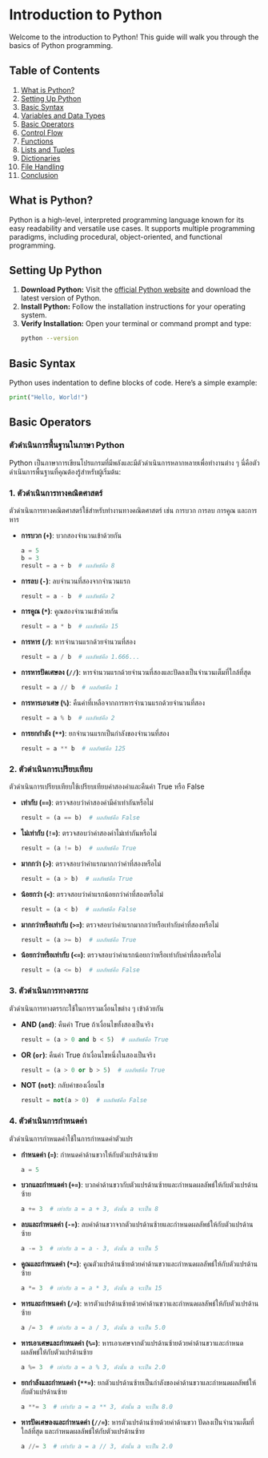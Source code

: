 # Introduction to Python

Welcome to the introduction to Python! This guide will walk you through the basics of Python programming.

## Table of Contents
1. [What is Python?](#what-is-python)
2. [Setting Up Python](#setting-up-python)
3. [Basic Syntax](#basic-syntax)
4. [Variables and Data Types](#variables-and-data-types)
5. [Basic Operators](#basic-operators)
6. [Control Flow](#control-flow)
7. [Functions](#functions)
8. [Lists and Tuples](#lists-and-tuples)
9. [Dictionaries](#dictionaries)
10. [File Handling](#file-handling)
11. [Conclusion](#conclusion)

## What is Python?
Python is a high-level, interpreted programming language known for its easy readability and versatile use cases. It supports multiple programming paradigms, including procedural, object-oriented, and functional programming.

## Setting Up Python
1. **Download Python:** Visit the [official Python website](https://www.python.org/downloads/) and download the latest version of Python.
2. **Install Python:** Follow the installation instructions for your operating system.
3. **Verify Installation:** Open your terminal or command prompt and type:
    ```sh
    python --version
    ```

## Basic Syntax
Python uses indentation to define blocks of code. Here’s a simple example:

```python
print("Hello, World!")
```

## Basic Operators
### ตัวดำเนินการพื้นฐานในภาษา Python

Python เป็นภาษาการเขียนโปรแกรมที่มีพลังและมีตัวดำเนินการหลากหลายเพื่อทำงานต่าง ๆ นี่คือตัวดำเนินการพื้นฐานที่คุณต้องรู้สำหรับผู้เริ่มต้น:

### 1. ตัวดำเนินการทางคณิตศาสตร์
ตัวดำเนินการทางคณิตศาสตร์ใช้สำหรับทำงานทางคณิตศาสตร์ เช่น การบวก การลบ การคูณ และการหาร

- **การบวก (`+`)**: บวกสองจำนวนเข้าด้วยกัน
  ```python
  a = 5
  b = 3
  result = a + b  # ผลลัพธ์คือ 8

- **การลบ (`-`)**: ลบจำนวนที่สองจากจำนวนแรก
  ```python
  result = a - b  # ผลลัพธ์คือ 2

- **การคูณ (`*`)**: คูณสองจำนวนเข้าด้วยกัน
  ```python
  result = a * b  # ผลลัพธ์คือ 15

- **การหาร (`/`)**: หารจำนวนแรกด้วยจำนวนที่สอง
  ```python
  result = a / b  # ผลลัพธ์คือ 1.666...

- **การหารปัดเศษลง (`//`)**: หารจำนวนแรกด้วยจำนวนที่สองและปัดลงเป็นจำนวนเต็มที่ใกล้ที่สุด
  ```python
  result = a // b  # ผลลัพธ์คือ 1

- **การหารเอาเศษ (`%`)**: คืนค่าที่เหลือจากการหารจำนวนแรกด้วยจำนวนที่สอง 
  ```python 
  result = a % b  # ผลลัพธ์คือ 2

- **การยกกำลัง (`**`)**: ยกจำนวนแรกเป็นกำลังของจำนวนที่สอง
  ```python 
  result = a ** b  # ผลลัพธ์คือ 125

### 2. ตัวดำเนินการเปรียบเทียบ
ตัวดำเนินการเปรียบเทียบใช้เปรียบเทียบค่าสองค่าและคืนค่า True หรือ False

- **เท่ากับ (`==`)**: ตรวจสอบว่าค่าสองค่ามีค่าเท่ากันหรือไม่
  ```python
  result = (a == b)  # ผลลัพธ์คือ False

- **ไม่เท่ากับ (`!=`)**: ตรวจสอบว่าค่าสองค่าไม่เท่ากันหรือไม่
  ```python
  result = (a != b)  # ผลลัพธ์คือ True

- **มากกว่า (`>`)**: ตรวจสอบว่าค่าแรกมากกว่าค่าที่สองหรือไม่
  ```python
  result = (a > b)  # ผลลัพธ์คือ True

- **น้อยกว่า (`<`)**: ตรวจสอบว่าค่าแรกน้อยกว่าค่าที่สองหรือไม่
  ```python
  result = (a < b)  # ผลลัพธ์คือ False

- **มากกว่าหรือเท่ากับ (`>=`)**: ตรวจสอบว่าค่าแรกมากกว่าหรือเท่ากับค่าที่สองหรือไม่
  ```python
  result = (a >= b)  # ผลลัพธ์คือ True

- **น้อยกว่าหรือเท่ากับ (`<=`)**: ตรวจสอบว่าค่าแรกน้อยกว่าหรือเท่ากับค่าที่สองหรือไม่
  ```python
  result = (a <= b)  # ผลลัพธ์คือ False

### 3. ตัวดำเนินการทางตรรกะ
ตัวดำเนินการทางตรรกะใช้ในการรวมเงื่อนไขต่าง ๆ เข้าด้วยกัน

- **AND (`and`)**: คืนค่า True ถ้าเงื่อนไขทั้งสองเป็นจริง
  ```python
  result = (a > 0 and b < 5)  # ผลลัพธ์คือ True

- **OR (`or`)**: คืนค่า True ถ้าเงื่อนไขหนึ่งในสองเป็นจริง
  ```python
  result = (a > 0 or b > 5)  # ผลลัพธ์คือ True

- **NOT (`not`)**: กลับค่าของเงื่อนไข
  ```python
  result = not(a > 0)  # ผลลัพธ์คือ False

### 4. ตัวดำเนินการกำหนดค่า
ตัวดำเนินการกำหนดค่าใช้ในการกำหนดค่าตัวแปร

- **กำหนดค่า (`=`)**: กำหนดค่าด้านขวาให้กับตัวแปรด้านซ้าย
  ```python
  a = 5

- **บวกและกำหนดค่า (`+=`)**: บวกค่าด้านขวากับตัวแปรด้านซ้ายและกำหนดผลลัพธ์ให้กับตัวแปรด้านซ้าย
  ```python
  a += 3  # เท่ากับ a = a + 3, ดังนั้น a จะเป็น 8

- **ลบและกำหนดค่า (`-=`)**: ลบค่าด้านขวาจากตัวแปรด้านซ้ายและกำหนดผลลัพธ์ให้กับตัวแปรด้านซ้าย
  ```python
  a -= 3  # เท่ากับ a = a - 3, ดังนั้น a จะเป็น 5

- **คูณและกำหนดค่า (`*=`)**: คูณตัวแปรด้านซ้ายด้วยค่าด้านขวาและกำหนดผลลัพธ์ให้กับตัวแปรด้านซ้าย
  ```python
  a *= 3  # เท่ากับ a = a * 3, ดังนั้น a จะเป็น 15

- **หารและกำหนดค่า (`/=`)**: หารตัวแปรด้านซ้ายด้วยค่าด้านขวาและกำหนดผลลัพธ์ให้กับตัวแปรด้านซ้าย
  ```python
  a /= 3  # เท่ากับ a = a / 3, ดังนั้น a จะเป็น 5.0

- **หารเอาเศษและกำหนดค่า (`%=`)**: หารเอาเศษจากตัวแปรด้านซ้ายด้วยค่าด้านขวาและกำหนดผลลัพธ์ให้กับตัวแปรด้านซ้าย
  ```python
  a %= 3  # เท่ากับ a = a % 3, ดังนั้น a จะเป็น 2.0

- **ยกกำลังและกำหนดค่า (`**=`)**: ยกตัวแปรด้านซ้ายเป็นกำลังของค่าด้านขวาและกำหนดผลลัพธ์ให้กับตัวแปรด้านซ้าย
  ```python
  a **= 3  # เท่ากับ a = a ** 3, ดังนั้น a จะเป็น 8.0

- **หารปัดเศษลงและกำหนดค่า (`//=`)**: หารตัวแปรด้านซ้ายด้วยค่าด้านขวา ปัดลงเป็นจำนวนเต็มที่ใกล้ที่สุด และกำหนดผลลัพธ์ให้กับตัวแปรด้านซ้าย
  ```python
  a //= 3  # เท่ากับ a = a // 3, ดังนั้น a จะเป็น 2.0